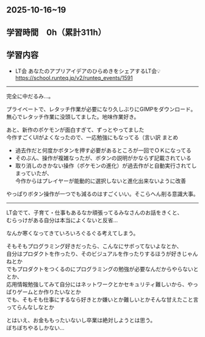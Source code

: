 ## 2025-10-16~19

## 学習時間　0h（累計311h）

## 学習内容　
- LT会
あなたのアプリアイデアのひらめきをシェアするLT会💡
https://school.runteq.jp/v2/runteq_events/1591

---

完全に中だるみ…。<br>

プライベートで、レタッチ作業が必要になり久しぶりにGIMPをダウンロード。
無心でレタッチ作業に没頭してました。地味作業好き。

あと、新作のポケモンが面白すぎて、ずっとやってました<br>
今作すごくUIがよくなったので、一応勉強にもなってる（言い訳
まとめ
- 過去作だと何度かボタンを押す必要があるところが一回でＯＫになってる
- そのぶん、操作が複雑なったが、ボタンの説明がかならず記載されている
- 取り消しのきかない操作（ポケモンの進化）が過去作がと自動実行されてしまっていたが、<br>今作からはプレイヤーが能動的に選択しないと進化出来ないように改善

やっぱりボタン操作が一つでも減るのはすごくいい。そこらへん削る意識大事。

---

LT会でて、子育て・仕事もあるなか頑張ってるみなさんのお話をきくと、<br>
むらっけがある自分は本当によくないと反省…

なんか寒くなってきていろいろぐるぐる考えてしまう。

そもそもプログラミング好きだったら、こんなにサボってないよなとか、<br>
自分はプロダクトを作ったり、そのビジュアルを作ったりするほうが好きじゃんねとか<br>
でもプロダクトをつくるのにプログラミングの勉強が必要なんだからやらないととか、<br>
応用情報勉強してみて自分にはネットワークとかセキュリティ難しいから、やっぱりゲームとか作りたいなとか<br>
でも、そもそも仕事にするなら好きとか嫌いとか難しいとかそんな甘えたこと言ってらんなしなとか<br>

とはいえ、お金ももったいないし卒業は絶対しようとは思う。<br>
ぼちぼちやるしかない…
